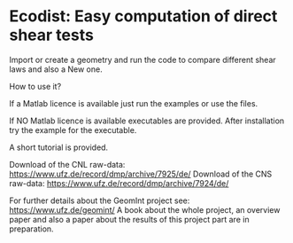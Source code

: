 # Ecodist: Easy computation of direct shear tests
Import or create a geometry and run the code to compare different shear laws and also a New one.

How to use it?

If a Matlab licence is available just run the examples or use the files.

If NO Matlab licence is available executables are provided. After installation try the example for the executable.

A short tutorial is provided. 

Download of the CNL raw-data: https://www.ufz.de/record/dmp/archive/7925/de/
Download of the CNS raw-data: https://www.ufz.de/record/dmp/archive/7924/de/

For further details about the GeomInt project see: https://www.ufz.de/geomint/
A book about the whole project, an overview paper and also a paper about the results of this project part are in preparation.
